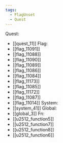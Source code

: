```yaml
---
tags:
  - FlagUnset
  - Quest
---
```

Quest:
- [[quest_11]]
Flag:
- [[flag_11091]]
- [[flag_11088]]
- [[flag_11090]]
- [[flag_11089]]
- [[flag_11086]]
- [[flag_11084]]
- [[flag_11173]]
- [[flag_11085]]
- [[flag_11172]]
- [[flag_11087]]
- [[flag_11014]]
System:
- [[system_41]]
Global:
- [[global_3]]
Fn:
- [[u2512_function5]]
- [[u2512_function7]]
- [[u2512_function8]]
- [[u2512_function6]]
